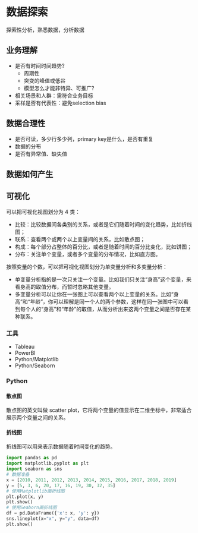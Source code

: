 # 数据探索

探索性分析，熟悉数据，分析数据

## 业务理解

- 是否有时间时间趋势?
    - 周期性
    - 突变的峰值或低谷
    - 模型怎么才能非特异、可推广?
- 相关场景和人群：需符合业务目标
- 采样是否有代表性：避免selection bias

## 数据合理性

- 是否可读，多少行多少列，primary key是什么，是否有重复
- 数据的分布
- 是否有异常值、缺失值

## 数据如何产生



## 可视化

可以把可视化视图划分为 4 类：

- 比较：比较数据间各类别的关系，或者是它们随着时间的变化趋势，比如折线图；
- 联系：查看两个或两个以上变量间的关系，比如散点图；
- 构成：每个部分占整体的百分比，或者是随着时间的百分比变化，比如饼图；
- 分布：关注单个变量，或者多个变量的分布情况，比如直方图。

按照变量的个数，可以把可视化视图划分为单变量分析和多变量分析：

- 单变量分析指的是一次只关注一个变量。比如我们只关注“身高”这个变量，来看身高的取值分布，而暂时忽略其他变量。
- 多变量分析可以让你在一张图上可以查看两个以上变量的关系。比如“身高”和“年龄”，你可以理解是同一个人的两个参数，这样在同一张图中可以看到每个人的“身高”和“年龄”的取值，从而分析出来这两个变量之间是否存在某种联系。

### 工具

- Tableau
- PowerBI
- Python/Matplotlib
- Python/Seaborn

### Python

#### 散点图

散点图的英文叫做 scatter plot，它将两个变量的值显示在二维坐标中，非常适合展示两个变量之间的关系。



#### 折线图

折线图可以用来表示数据随着时间变化的趋势。

```python
import pandas as pd
import matplotlib.pyplot as plt
import seaborn as sns
# 数据准备
x = [2010, 2011, 2012, 2013, 2014, 2015, 2016, 2017, 2018, 2019]
y = [5, 3, 6, 20, 17, 16, 19, 30, 32, 35]
# 使用Matplotlib画折线图
plt.plot(x, y)
plt.show()
# 使用Seaborn画折线图
df = pd.DataFrame({'x': x, 'y': y})
sns.lineplot(x="x", y="y", data=df)
plt.show()
```

